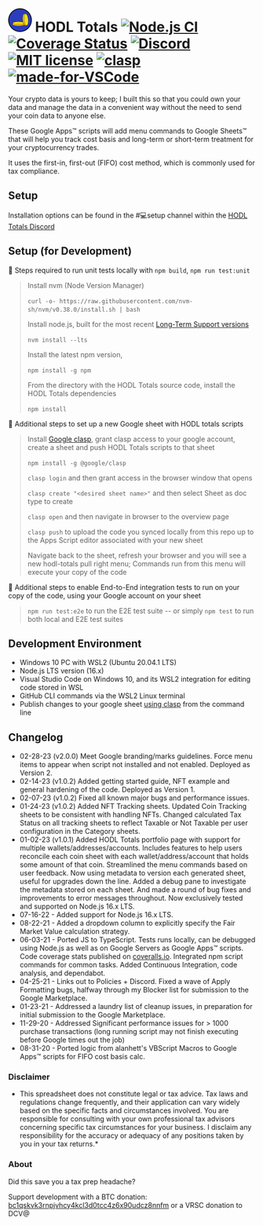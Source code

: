 # ![HODL Totals Logo](/docs/HODL-totals-Logo_48x48.png) HODL Totals [![Node.js CI](https://github.com/dogracer/hodl-totals/actions/workflows/node.js.yml/badge.svg)](https://github.com/dogracer/hodl-totals/actions/workflows/node.js.yml) [![Coverage Status](https://coveralls.io/repos/github/dogracer/hodl-totals/badge.svg?branch=main)](https://coveralls.io/github/dogracer/hodl-totals) [![Discord](https://img.shields.io/discord/798419587749642240)](https://discord.gg/TWuA9DzZth) [![MIT license](https://img.shields.io/badge/License-MIT-blue.svg)](https://lbesson.mit-license.org/) [![clasp](https://img.shields.io/badge/built%20with-clasp-4285f4.svg)](https://github.com/google/clasp) [![made-for-VSCode](https://img.shields.io/badge/Made%20for-VSCode-1f425f.svg)](https://code.visualstudio.com/)

Your crypto data is yours to keep; I built this so that you could own your data and manage the data in a convenient way without the need to send your coin data to anyone else.

These Google Apps™ scripts will add menu commands to Google Sheets™ that will help you track cost basis and long-term or short-term treatment for your cryptocurrency trades. 

It uses the first-in, first-out (FIFO) cost method, which is commonly used for tax compliance.

## Setup

Installation options can be found in the #💻setup channel within the [HODL Totals Discord](https://discord.gg/TWuA9DzZth)


## Setup (for Development)

📝 Steps required to run unit tests locally with `npm build`, `npm run test:unit`

> Install nvm (Node Version Manager)
>
> `curl -o- https://raw.githubusercontent.com/nvm-sh/nvm/v0.38.0/install.sh | bash`
>
> Install node.js, built for the most recent [Long-Term Support versions](https://nodejs.org/en/about/releases/)
> 
> `nvm install --lts`
>
> Install the latest npm version,
> 
> `npm install -g npm`
>
> From the directory with the HODL Totals source code, install the HODL Totals dependencies
>
> `npm install`

📝 Additional steps to set up a new Google sheet with HODL totals scripts

> Install [Google clasp](https://github.com/google/clasp), grant clasp access to your google account, create a sheet and push HODL Totals scripts to that sheet
>
> `npm install -g @google/clasp`
> 
> `clasp login` and then grant access in the browser window that opens
>
> `clasp create "<desired sheet name>"` and then select Sheet as doc type to create
>
> `clasp open` and then navigate in browser to the overview page
> 
> `clasp push` to upload the code you synced locally from this repo up to the Apps Script editor associated with your new sheet
>
> Navigate back to the sheet, refresh your browser and you will see a new hodl-totals pull right menu; Commands run from this menu will execute your copy of the code

📝 Additional steps to enable End-to-End integration tests to run on your copy of the code, using your Google account on your sheet

<!--
> Due to clasp breaking support for symbol export/import across  ES6-like-module boundaries
> https://github.com/grant/ts2gas/issues/26#issuecomment-1003428178
> Must freeze at the version of clasp that last worked v2.3.2
> This leads to a bunch of npm security vulernability alerts at npm install time
>
> If could upgrade to latest, then could use the --deploymentID flag and make E2E tests more seamless and not require a manual keypress to select deployment, by appending
> `--deploymentId AKfycbw0a1U_xiXP-nvYfDG6lHJSyCafrGeJkIPrzMmFMSk`
> to package.json's test:e2e cmd
>
> `clasp open` and then navigate in browser, click Deploy dropdwn, select Test Deployment, copy deployment ID out of the webapp URL
>
> `code package.json` to edit package.json locally, paste deploymentID over the test:e2e cmd's deployment ID
> 
--> 
> `npm run test:e2e` to run the E2E test suite -- or simply `npm test` to run both local and E2E test suites

## Development Environment

- Windows 10 PC with WSL2 (Ubuntu 20.04.1 LTS)
- Node.js LTS version (16.x)
- Visual Studio Code on Windows 10, and its WSL2 integration for editing code stored in WSL
- GitHub CLI commands via the WSL2 Linux terminal
- Publish changes to your google sheet [using clasp](https://developers.google.com/apps-script/guides/clasp) from the command line

## Changelog
- 02-28-23 (v2.0.0) Meet Google branding/marks guidelines. Force menu items to appear when script not installed and not enabled. Deployed as Version 2.
- 02-14-23 (v1.0.2) Added getting started guide, NFT example and general hardening of the code. Deployed as Version 1.
- 02-07-23 (v1.0.2) Fixed all known major bugs and performance issues.
- 01-24-23 (v1.0.2) Added NFT Tracking sheets. Updated Coin Tracking sheets to be consistent with handling NFTs. Changed calculated Tax Status on all tracking sheets to reflect Taxable or Not Taxable per user configuration in the Category sheets.
- 01-02-23 (v1.0.1) Added HODL Totals portfolio page with support for multiple wallets/addresses/accounts. Includes features to help users reconcile each coin sheet with each wallet/address/account that holds some amount of that coin. Streamlined the menu commands based on user feedback. Now using metadata to version each generated sheet, useful for upgrades down the line. Added a debug pane to investigate the metadata stored on each sheet. And made a round of bug fixes and improvements to error messages throughout. Now exclusively tested and supported on Node.js 16.x LTS.
- 07-16-22 - Added support for Node.js 16.x LTS.
- 08-22-21 - Added a dropdown column to explicitly specify the Fair Market Value calculation strategy.
- 06-03-21 - Ported JS to TypeScript. Tests runs locally, can be debugged using Node.js as well as on Google Servers as Google Apps™ scripts. Code coverage stats published on [coveralls.io](https://coveralls.io/github/dogracer/hodl-totals). Integrated npm script commands for common tasks. Added Continuous Integration, code analysis, and dependabot.
- 04-25-21 - Links out to Policies + Discord. Fixed a wave of Apply Formatting bugs, halfway through my Blocker list for submission to the Google Marketplace.
- 01-23-21 - Addressed a laundry list of cleanup issues, in preparation for initial submission to the Google Marketplace.
- 11-29-20 - Addressed Significant performance issues for > 1000 purchase transactions (long running script may not finish executing before Google times out the job)
- 08-31-20 - Ported logic from alanhett's VBScript Macros to Google Apps™ scripts for FIFO cost basis calc.

### Disclaimer

* This spreadsheet does not constitute legal or tax advice.  Tax laws and regulations change frequently, and their application can vary widely based on the specific facts and circumstances involved. You are responsible for consulting with your own professional tax advisors concerning specific tax circumstances for your business. I disclaim any responsibility for the accuracy or adequacy of any positions taken by you in your tax returns.*

### About

Did this save you a tax prep headache?

Support development with a BTC donation: [bc1qskvk3rnpjvhcy4kcl3d0tcc4z6x90udcz8nnfm](https://www.blockchain.com/btc/address/bc1qskvk3rnpjvhcy4kcl3d0tcc4z6x90udcz8nnfm)
or a VRSC donation to DCV@
